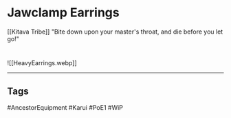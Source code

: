# Jawclamp Earrings
[[Kitava Tribe]]
"Bite down upon your master's throat, and die before you let go!"

#
![[HeavyEarrings.webp]]

---
## Tags
#AncestorEquipment
#Karui
#PoE1 
#WiP 